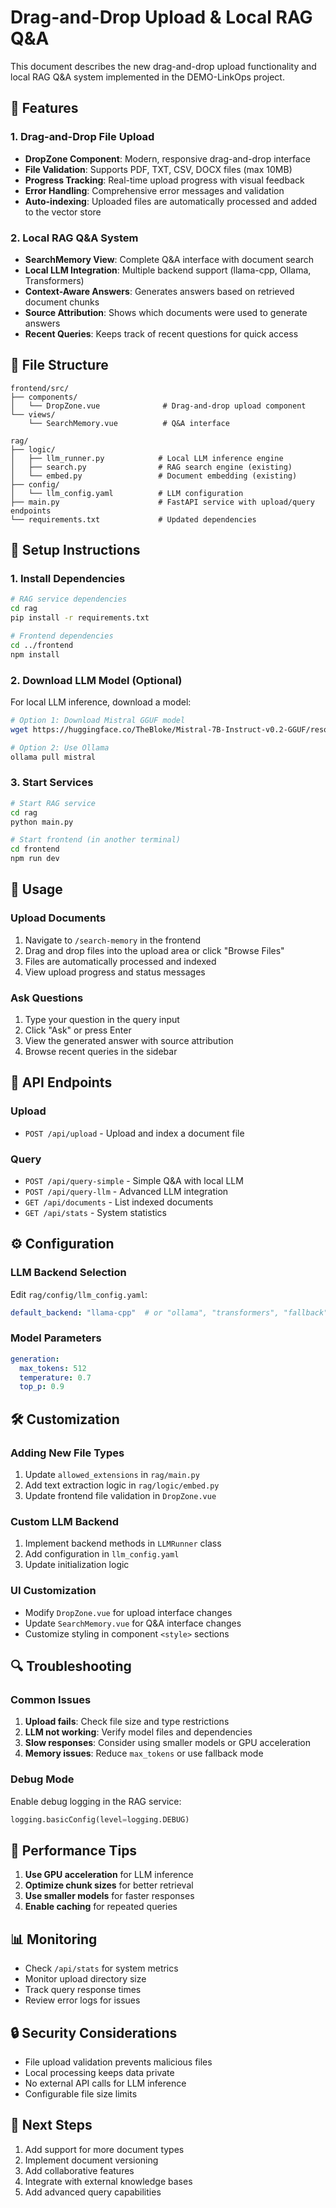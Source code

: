# Drag-and-Drop Upload & Local RAG Q&A

This document describes the new drag-and-drop upload functionality and local RAG Q&A system implemented in the DEMO-LinkOps project.

## 🚀 Features

### 1. Drag-and-Drop File Upload
- **DropZone Component**: Modern, responsive drag-and-drop interface
- **File Validation**: Supports PDF, TXT, CSV, DOCX files (max 10MB)
- **Progress Tracking**: Real-time upload progress with visual feedback
- **Error Handling**: Comprehensive error messages and validation
- **Auto-indexing**: Uploaded files are automatically processed and added to the vector store

### 2. Local RAG Q&A System
- **SearchMemory View**: Complete Q&A interface with document search
- **Local LLM Integration**: Multiple backend support (llama-cpp, Ollama, Transformers)
- **Context-Aware Answers**: Generates answers based on retrieved document chunks
- **Source Attribution**: Shows which documents were used to generate answers
- **Recent Queries**: Keeps track of recent questions for quick access

## 📁 File Structure

```
frontend/src/
├── components/
│   └── DropZone.vue              # Drag-and-drop upload component
└── views/
    └── SearchMemory.vue          # Q&A interface

rag/
├── logic/
│   ├── llm_runner.py            # Local LLM inference engine
│   ├── search.py                # RAG search engine (existing)
│   └── embed.py                 # Document embedding (existing)
├── config/
│   └── llm_config.yaml          # LLM configuration
├── main.py                      # FastAPI service with upload/query endpoints
└── requirements.txt             # Updated dependencies
```

## 🔧 Setup Instructions

### 1. Install Dependencies

```bash
# RAG service dependencies
cd rag
pip install -r requirements.txt

# Frontend dependencies
cd ../frontend
npm install
```

### 2. Download LLM Model (Optional)

For local LLM inference, download a model:

```bash
# Option 1: Download Mistral GGUF model
wget https://huggingface.co/TheBloke/Mistral-7B-Instruct-v0.2-GGUF/resolve/main/mistral-7b-instruct-v0.2.Q4_K_M.gguf -O rag/llm_weights/mistral.gguf

# Option 2: Use Ollama
ollama pull mistral
```

### 3. Start Services

```bash
# Start RAG service
cd rag
python main.py

# Start frontend (in another terminal)
cd frontend
npm run dev
```

## 🎯 Usage

### Upload Documents

1. Navigate to `/search-memory` in the frontend
2. Drag and drop files into the upload area or click "Browse Files"
3. Files are automatically processed and indexed
4. View upload progress and status messages

### Ask Questions

1. Type your question in the query input
2. Click "Ask" or press Enter
3. View the generated answer with source attribution
4. Browse recent queries in the sidebar

## 🔌 API Endpoints

### Upload
- `POST /api/upload` - Upload and index a document file

### Query
- `POST /api/query-simple` - Simple Q&A with local LLM
- `POST /api/query-llm` - Advanced LLM integration
- `GET /api/documents` - List indexed documents
- `GET /api/stats` - System statistics

## ⚙️ Configuration

### LLM Backend Selection

Edit `rag/config/llm_config.yaml`:

```yaml
default_backend: "llama-cpp"  # or "ollama", "transformers", "fallback"
```

### Model Parameters

```yaml
generation:
  max_tokens: 512
  temperature: 0.7
  top_p: 0.9
```

## 🛠️ Customization

### Adding New File Types

1. Update `allowed_extensions` in `rag/main.py`
2. Add text extraction logic in `rag/logic/embed.py`
3. Update frontend file validation in `DropZone.vue`

### Custom LLM Backend

1. Implement backend methods in `LLMRunner` class
2. Add configuration in `llm_config.yaml`
3. Update initialization logic

### UI Customization

- Modify `DropZone.vue` for upload interface changes
- Update `SearchMemory.vue` for Q&A interface changes
- Customize styling in component `<style>` sections

## 🔍 Troubleshooting

### Common Issues

1. **Upload fails**: Check file size and type restrictions
2. **LLM not working**: Verify model files and dependencies
3. **Slow responses**: Consider using smaller models or GPU acceleration
4. **Memory issues**: Reduce `max_tokens` or use fallback mode

### Debug Mode

Enable debug logging in the RAG service:

```python
logging.basicConfig(level=logging.DEBUG)
```

## 🚀 Performance Tips

1. **Use GPU acceleration** for LLM inference
2. **Optimize chunk sizes** for better retrieval
3. **Use smaller models** for faster responses
4. **Enable caching** for repeated queries

## 📊 Monitoring

- Check `/api/stats` for system metrics
- Monitor upload directory size
- Track query response times
- Review error logs for issues

## 🔒 Security Considerations

- File upload validation prevents malicious files
- Local processing keeps data private
- No external API calls for LLM inference
- Configurable file size limits

## 🎉 Next Steps

1. Add support for more document types
2. Implement document versioning
3. Add collaborative features
4. Integrate with external knowledge bases
5. Add advanced query capabilities 